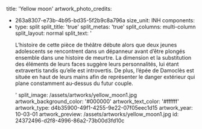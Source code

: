 title: 'Yellow moon'
artwork_photo_credits:
  - 263a8307-e73b-4b95-bd35-5f2b9c8a796a
size_unit: INH
components:
  -
    type: split
    split_title: 'true'
    split_metas: 'true'
    split_columns: multi-column
    split_layout: normal
    split_text: '<p>L’histoire de cette pièce de théâtre débute alors que deux jeunes adolescents se rencontrent dans un dépanneur avant d’être plongés ensemble dans une histoire de meurtre.&nbsp;La dimension et la substitution des éléments de leurs faces&nbsp;suggère leurs personnalités, lui étant extravertis tandis qu’elle est introvertis. De plus, l’épée de Damoclès est située en haut de leurs mains afin de représenter le danger extérieur qui plane constamment au-dessus du futur couple.</p>'
    split_image: /assets/artworks/yellow_moon1.jpg
artwork_background_color: '#000000'
artwork_text_color: '#ffffff'
artwork_type: d4b35900-49f1-4255-9e22-07f05eec1d15
artwork_year: 10-03-01
artwork_preview: /assets/artworks/yellow_moon1.jpg
id: 24372496-d2f8-4996-86a2-73b00d3fd10c
